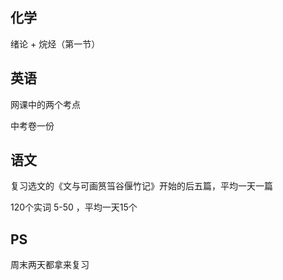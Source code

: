 ## 化学

绪论 + 烷烃（第一节）

## 英语

网课中的两个考点

中考卷一份

## 语文

复习选文的《文与可画筼筜谷偃竹记》开始的后五篇，平均一天一篇

120个实词 5-50 ，平均一天15个

## PS

周末两天都拿来复习
